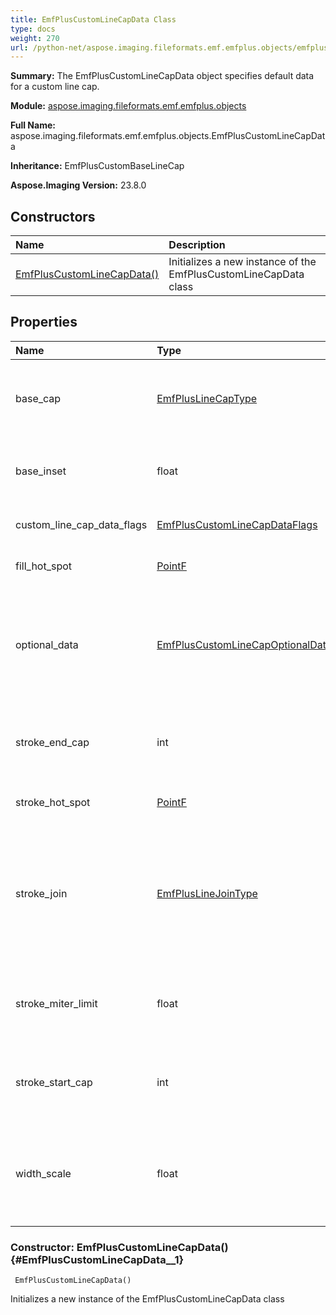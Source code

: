 ```yaml
---
title: EmfPlusCustomLineCapData Class
type: docs
weight: 270
url: /python-net/aspose.imaging.fileformats.emf.emfplus.objects/emfpluscustomlinecapdata/
---
```


**Summary:** The EmfPlusCustomLineCapData object specifies default data for a custom line cap.

**Module:** [aspose.imaging.fileformats.emf.emfplus.objects](/imaging/python-net/aspose.imaging.fileformats.emf.emfplus.objects/)

**Full Name:** aspose.imaging.fileformats.emf.emfplus.objects.EmfPlusCustomLineCapData

**Inheritance:** EmfPlusCustomBaseLineCap

**Aspose.Imaging Version:** 23.8.0

## **Constructors**
| **Name** | **Description** |
| :- | :- |
| [EmfPlusCustomLineCapData()](#EmfPlusCustomLineCapData__1) | Initializes a new instance of the EmfPlusCustomLineCapData class |
## **Properties**
| **Name** | **Type** | **Access** | **Description** |
| :- | :- | :- | :- |
| base_cap | [EmfPlusLineCapType](/imaging/python-net/aspose.imaging.fileformats.emf.emfplus.consts/emfpluslinecaptype/) | r/w | Gets or sets 32-bit unsigned integer that specifies the value from the LineCap enumeration (section 2.1.1.18) <br/>            on which the custom line cap is based. |
| base_inset | float | r/w | Gets or sets  32-bit floating-point value that specifies the distance between the beginning <br/>            of the line cap and the end of the line. |
| custom_line_cap_data_flags | [EmfPlusCustomLineCapDataFlags](/imaging/python-net/aspose.imaging.fileformats.emf.emfplus.consts/emfpluscustomlinecapdataflags/) | r/w | Gets or sets 32-bit unsigned integer that specifies the data in the OptionalData field |
| fill_hot_spot | [PointF](/imaging/python-net/aspose.imaging/pointf) | r/w | Gets or sets EmfPlusPointF object that is not currently used. It MUST be set to {0.0, 0.0}. |
| optional_data | [EmfPlusCustomLineCapOptionalData](/imaging/python-net/aspose.imaging.fileformats.emf.emfplus.objects/emfpluscustomlinecapoptionaldata) | r/w | Gets or sets  optional EmfPlusCustomLineCapOptionalData object (section 2.2.2.14)<br/>             that specifies additional data for the custom graphics line cap. T<br/>            he specific contents of this field are determined <br/>            by the value of the CustomLineCapDataFlags field. |
| stroke_end_cap | int | r/w | Gets or sets  32-bit unsigned integer that specifies the value in the LineCap enumeration that indicates what <br/>            line cap is to be used at the end of the line to be drawn. |
| stroke_hot_spot | [PointF](/imaging/python-net/aspose.imaging/pointf) | r/w | Gets or sets EmfPlusPointF object that is not currently used. It MUST be set to {0.0, 0.0}. |
| stroke_join | [EmfPlusLineJoinType](/imaging/python-net/aspose.imaging.fileformats.emf.emfplus.consts/emfpluslinejointype/) | r/w | Gets or sets 32-bit unsigned integer that specifies the value in the LineJoin enumeration <br/>            (section 2.1.1.19), which specifies how to join two lines that are drawn by<br/>             the same pen and whose ends meet. At the intersection of the two line ends, <br/>            a line join makes the connection look more continuous. |
| stroke_miter_limit | float | r/w | Gets or sets  32-bit floating-point value that contains the limit of the thickness<br/>             of the join on a mitered corner by setting  the maximum allowed ratio<br/>             of miter length to line width. |
| stroke_start_cap | int | r/w | Gets or sets  32-bit unsigned integer that specifies the value in the LineCap enumeration that indicates the <br/>            line cap used at the start of the line to be drawn |
| width_scale | float | r/w | Gets or sets 32-bit floating-point value that specifies the amount by which to<br/>             scale the custom line cap with respect to the width of the EmfPlusPen <br/>            object (section 2.2.1.7) that is used to draw the lines. |


### Constructor: EmfPlusCustomLineCapData() {#EmfPlusCustomLineCapData__1}


```
 EmfPlusCustomLineCapData() 
```

Initializes a new instance of the EmfPlusCustomLineCapData class

